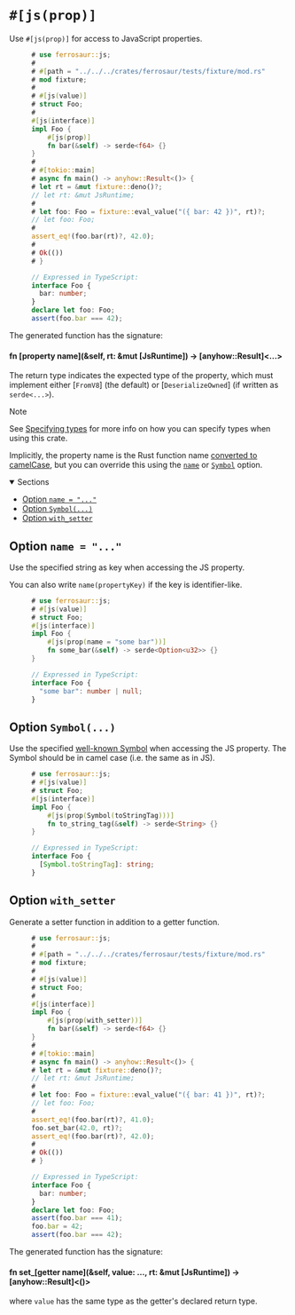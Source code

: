 # `#[js(prop)]`

Use `#[js(prop)]` for access to JavaScript properties.

<figure>

```rust
# use ferrosaur::js;
#
# #[path = "../../../crates/ferrosaur/tests/fixture/mod.rs"]
# mod fixture;
#
# #[js(value)]
# struct Foo;
#
#[js(interface)]
impl Foo {
    #[js(prop)]
    fn bar(&self) -> serde<f64> {}
}
#
# #[tokio::main]
# async fn main() -> anyhow::Result<()> {
# let rt = &mut fixture::deno()?;
// let rt: &mut JsRuntime;
#
# let foo: Foo = fixture::eval_value("({ bar: 42 })", rt)?;
// let foo: Foo;
#
assert_eq!(foo.bar(rt)?, 42.0);
#
# Ok(())
# }
```

```ts
// Expressed in TypeScript:
interface Foo {
  bar: number;
}
declare let foo: Foo;
assert(foo.bar === 42);
```

</figure>

The generated function has the signature:

<div class="code-header">

#### fn \[property name](&self, rt: &mut [JsRuntime]) -> [anyhow::Result]\<...>

</div>

The return type indicates the expected type of the property, which must implement either
[`FromV8`] (the default) or [`DeserializeOwned`] (if written as `serde<...>`).

> [!NOTE]
>
> See [Specifying types](../typing.md) for more info on how you can specify types when
> using this crate.

Implicitly, the property name is the Rust function name
[converted to camelCase](heck::ToLowerCamelCase), but you can override this using the
[`name`](#option-name--) or [`Symbol`](#option-symbol) option.

<details class="toc" open>
  <summary>Sections</summary>

- [Option `name = "..."`](#option-name--)
- [Option `Symbol(...)`](#option-symbol)
- [Option `with_setter`](#option-with_setter)

</details>

## Option `name = "..."`

Use the specified string as key when accessing the JS property.

You can also write `name(propertyKey)` if the key is identifier-like.

<figure>

```rust
# use ferrosaur::js;
# #[js(value)]
# struct Foo;
#[js(interface)]
impl Foo {
    #[js(prop(name = "some bar"))]
    fn some_bar(&self) -> serde<Option<u32>> {}
}
```

```ts
// Expressed in TypeScript:
interface Foo {
  "some bar": number | null;
}
```

</figure>

## Option `Symbol(...)`

Use the specified [well-known Symbol][well-known-symbols] when accessing the JS
property. The Symbol should be in camel case (i.e. the same as in JS).

<figure>

```rust
# use ferrosaur::js;
# #[js(value)]
# struct Foo;
#[js(interface)]
impl Foo {
    #[js(prop(Symbol(toStringTag)))]
    fn to_string_tag(&self) -> serde<String> {}
}
```

```ts
// Expressed in TypeScript:
interface Foo {
  [Symbol.toStringTag]: string;
}
```

</figure>

## Option `with_setter`

Generate a setter function in addition to a getter function.

<figure>

```rust
# use ferrosaur::js;
#
# #[path = "../../../crates/ferrosaur/tests/fixture/mod.rs"]
# mod fixture;
#
# #[js(value)]
# struct Foo;
#
#[js(interface)]
impl Foo {
    #[js(prop(with_setter))]
    fn bar(&self) -> serde<f64> {}
}
#
# #[tokio::main]
# async fn main() -> anyhow::Result<()> {
# let rt = &mut fixture::deno()?;
// let rt: &mut JsRuntime;
#
# let foo: Foo = fixture::eval_value("({ bar: 41 })", rt)?;
// let foo: Foo;
#
assert_eq!(foo.bar(rt)?, 41.0);
foo.set_bar(42.0, rt)?;
assert_eq!(foo.bar(rt)?, 42.0);
#
# Ok(())
# }
```

```ts
// Expressed in TypeScript:
interface Foo {
  bar: number;
}
declare let foo: Foo;
assert(foo.bar === 41);
foo.bar = 42;
assert(foo.bar === 42);
```

</figure>

The generated function has the signature:

<div class="code-header">

#### fn set\_\[getter name](&self, value: ..., rt: &mut [JsRuntime]) -> [anyhow::Result]\<()> <!-- omit from toc -->

</div>

where `value` has the same type as the getter's declared return type.

<!-- prettier-ignore-start -->

[well-known-symbols]: https://developer.mozilla.org/en-US/docs/Web/JavaScript/Reference/Global_Objects/Symbol#static_properties

<!-- prettier-ignore-end -->

